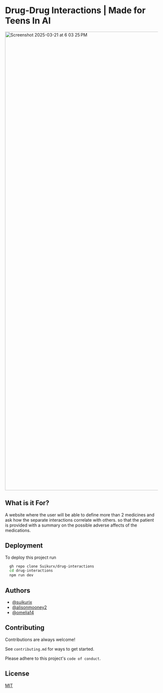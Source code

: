 
# Drug-Drug Interactions | Made for Teens In AI
<img width="1508" alt="Screenshot 2025-03-21 at 6 03 25 PM" src="https://github.com/user-attachments/assets/7d075e0b-9daa-44fc-94d8-f229f481d1e2" />

## What is it For? 
A website where the user will be able to define more than 2 medicines  and ask how the separate interactions correlate with others. so that the patient is provided with a summary on the possible adverse affects of the medications.

## Deployment

To deploy this project run

```bash
  gh repo clone Suikurx/drug-interactions
  cd drug-interactions
  npm run dev
```


## Authors

- [@suikurix](https://github.com/Suikurx)
- [@alisonmooney2](https://github.com/alisonmooney2)
- [@omelia14](https://github.com/omelia14)

## Contributing

Contributions are always welcome!

See `contributing.md` for ways to get started.

Please adhere to this project's `code of conduct`.


## License

[MIT](https://choosealicense.com/licenses/mit/)

